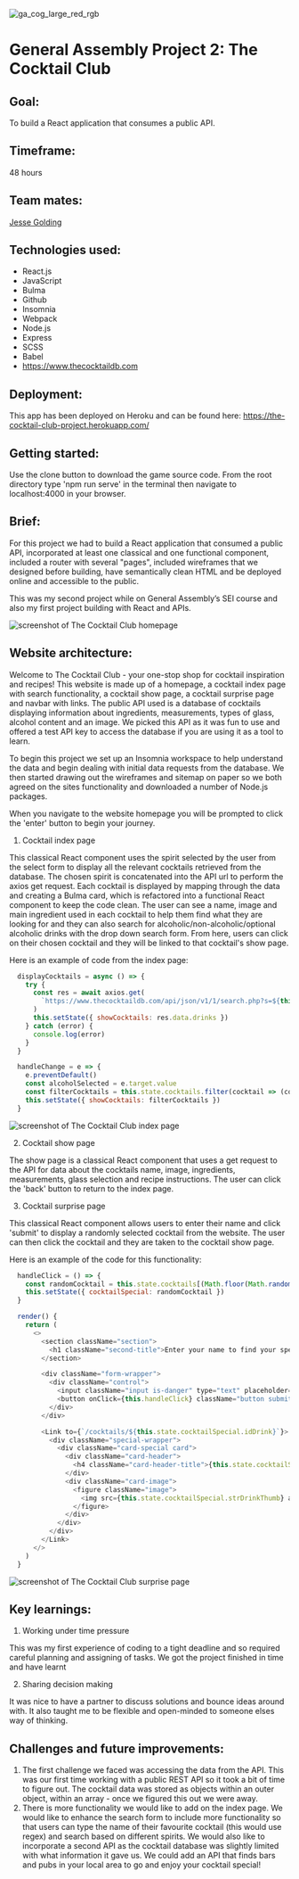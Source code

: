 ![ga_cog_large_red_rgb](https://cloud.githubusercontent.com/assets/40461/8183776/469f976e-1432-11e5-8199-6ac91363302b.png)

# General Assembly Project 2: The Cocktail Club

## Goal:
To build a React application that consumes a public API.

## Timeframe:
48 hours 

## Team mates:
[Jesse Golding](https://github.com/Jesse2889)

## Technologies used:
* React.js
* JavaScript
* Bulma
* Github
* Insomnia
* Webpack
* Node.js
* Express
* SCSS
* Babel
* https://www.thecocktaildb.com

## Deployment: 
This app has been deployed on Heroku and can be found here: https://the-cocktail-club-project.herokuapp.com/

## Getting started: 
Use the clone button to download the game source code. From the root directory type 'npm run serve' in the terminal then navigate to localhost:4000 in your browser.

## Brief: 
For this project we had to build a React application that consumed a public API, incorporated at least one classical and one functional component, included a router with several "pages", included wireframes that we designed before building, have semantically clean HTML and be deployed online and accessible to the public.

This was my second project while on General Assembly’s SEI course and also my first project building with React and APIs.

![screenshot of The Cocktail Club homepage](https://github.com/abigailforeman1/sei-project-2/blob/master/src/assets/cocktailclub.png)

## Website architecture:
Welcome to The Cocktail Club - your one-stop shop for cocktail inspiration and recipes! This website is made up of a homepage, a cocktail index page with search functionality, a cocktail show page, a cocktail surprise page and navbar with links. The public API used is a database of cocktails displaying information about ingredients, measurements, types of glass, alcohol content and an image. We picked this API as it was fun to use and offered a test API key to access the database if you are using it as a tool to learn.

To begin this project we set up an Insomnia workspace to help understand the data and begin dealing with initial data requests from the database. We then started drawing out the wireframes and sitemap on paper so we both agreed on the sites functionality and downloaded a number of Node.js packages. 

When you navigate to the website homepage you will be prompted to click the 'enter' button to begin your journey.

1. Cocktail index page

This classical React component uses the spirit selected by the user from the select form to display all the relevant cocktails retrieved from the database. The chosen spirit is concatenated into the API url to perform the axios get request. Each cocktail is displayed by mapping through the data and creating a Bulma card, which is refactored into a functional React component to keep the code clean. The user can see a name, image and main ingredient used in each cocktail to help them find what they are looking for and they can also search for alcoholic/non-alcoholic/optional alcoholic drinks with the drop down search form. From here, users can click on their chosen cocktail and they will be linked to that cocktail's show page.

Here is an example of code from the index page:

```javascript
  displayCocktails = async () => {
    try {
      const res = await axios.get(
        `https://www.thecocktaildb.com/api/json/v1/1/search.php?s=${this.state.chosenSpirit}`
      )
      this.setState({ showCocktails: res.data.drinks })
    } catch (error) {
      console.log(error)
    }
  }

  handleChange = e => {
    e.preventDefault()
    const alcoholSelected = e.target.value
    const filterCocktails = this.state.cocktails.filter(cocktail => (cocktail.strAlcoholic === alcoholSelected || alcoholSelected === 'All'))
    this.setState({ showCocktails: filterCocktails })
  }
```

![screenshot of The Cocktail Club index page](https://github.com/abigailforeman1/sei-project-2/blob/master/src/assets/Cocktail-index-page.png)

2. Cocktail show page

The show page is a classical React component that uses a get request to the API for data about the cocktails name, image, ingredients, measurements, glass selection and recipe instructions. The user can click the 'back' button to return to the index page.

3. Cocktail surprise page

This classical React component allows users to enter their name and click 'submit' to display a randomly selected cocktail from the website. The user can then click the cocktail and they are taken to the cocktail show page.

Here is an example of the code for this functionality:

```javascript
  handleClick = () => {
    const randomCocktail = this.state.cocktails[(Math.floor(Math.random() * this.state.cocktails.length))]
    this.setState({ cocktailSpecial: randomCocktail })
  }

  render() {
    return (
      <>
        <section className="section">
          <h1 className="second-title">Enter your name to find your special cocktail...</h1>
        </section>

        <div className="form-wrapper">
          <div className="control">
            <input className="input is-danger" type="text" placeholder="You name..." />
            <button onClick={this.handleClick} className="button submit-button is-white is-small is-rounded">Submit</button>
          </div>
        </div>

        <Link to={`/cocktails/${this.state.cocktailSpecial.idDrink}`}>
          <div className="special-wrapper">
            <div className="card-special card">
              <div className="card-header">
                <h4 className="card-header-title">{this.state.cocktailSpecial.strDrink}</h4>
              </div>
              <div className="card-image">
                <figure className="image">
                  <img src={this.state.cocktailSpecial.strDrinkThumb} alt={this.state.cocktailSpecial.strDrink} />
                </figure>
              </div>
            </div>
          </div>
        </Link>
      </>
    )
  }
```

![screenshot of The Cocktail Club surprise page](https://github.com/abigailforeman1/sei-project-2/blob/master/src/assets/cocktailsurprise.png)

## Key learnings:
1. Working under time pressure 

This was my first experience of coding to a tight deadline and so required careful planning and assigning of tasks. We got the project finished in time and have learnt   

2. Sharing decision making

It was nice to have a partner to discuss solutions and bounce ideas around with. It also taught me to be flexible and open-minded to someone elses way of thinking.


## Challenges and future improvements:
1. The first challenge we faced was accessing the data from the API. This was our first time working with a public REST API so it took a bit of time to figure out. The cocktail data was stored as objects within an outer object, within an array - once we figured this out we were away.
2. There is more functionality we would like to add on the index page. We would like to enhance the search form to include more functionality so that users can type the name of their favourite cocktail (this would use regex) and search based on different spirits. We would also like to incorporate a second API as the cocktail database was slightly limited with what information it gave us. We could add an API that finds bars and pubs in your local area to go and enjoy your cocktail special!
